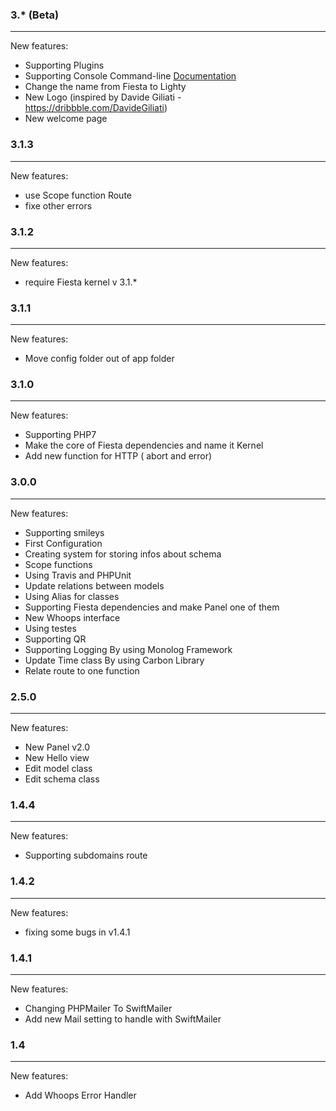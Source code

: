 ### 3.* (Beta)
----------------------

New features:

 * Supporting Plugins 
 * Supporting Console Command-line [Documentation](https://github.com/fiesta-framework/Docs/blob/3.2/src/console.md#console)
 * Change the name from Fiesta to Lighty
 * New Logo (inspired by Davide Giliati - https://dribbble.com/DavideGiliati)
 * New welcome page
 

### 3.1.3
----------------------

New features:

 * use Scope function Route
 * fixe other errors


### 3.1.2
----------------------

New features:

 * require Fiesta kernel v 3.1.*


### 3.1.1
----------------------

New features:

 * Move config folder out of app folder


### 3.1.0
----------------------

New features:

 * Supporting PHP7
 * Make the core of Fiesta dependencies and name it Kernel
 * Add new function for HTTP ( abort and error)

### 3.0.0
----------------------

New features:

 * Supporting smileys
 * First Configuration
 * Creating system for storing infos about schema 
 * Scope functions
 * Using Travis and PHPUnit
 * Update relations between models
 * Using Alias for classes
 * Supporting Fiesta dependencies and make Panel one of them
 * New Whoops interface
 * Using testes
 * Supporting QR
 * Supporting Logging By using Monolog Framework
 * Update Time class By using Carbon Library
 * Relate route to one function


### 2.5.0
----------------------

New features:

* New Panel v2.0
* New Hello view
* Edit model class
* Edit schema class


### 1.4.4
----------------------

New features:

 * Supporting subdomains route


### 1.4.2
----------------------

New features:

 * fixing some bugs in v1.4.1


### 1.4.1
----------------------

New features:

 * Changing PHPMailer To SwiftMailer
 * Add new Mail setting to handle with SwiftMailer


### 1.4
----------------------

New features:

 * Add Whoops Error Handler
